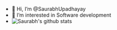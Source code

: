 - 👋 Hi, I’m @SaurabhUpadhayay
- 👀 I’m interested in Software development
- ![Saurabh's github stats](https://github-readme-stats.vercel.app/api?username=SaurabhUpadhayay&show_icons=true&theme=merko)
<!-- - 🌱 I’m currently learning ...
- 💞️ I’m looking to collaborate on ...
- 📫 How to reach me ... -->

<!---
SaurabhUpadhayay/SaurabhUpadhayay is a ✨ special ✨ repository because its `README.md` (this file) appears on your GitHub profile.
You can click the Preview link to take a look at your changes.
--->

